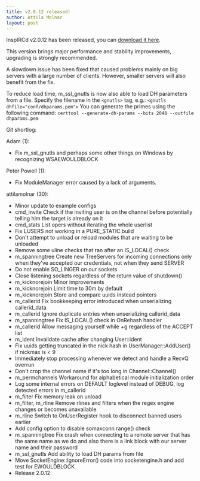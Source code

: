 ```yaml
---
title: v2.0.12 released!
author: Attila Molnar
layout: post
---
```


InspIRCd v2.0.12 has been released, you can [download it here](https://github.com/inspircd/inspircd/releases).

This version brings major performance and stability improvements, upgrading is
strongly recommended.

A slowdown issue has been fixed that caused problems mainly on big servers with
a large number of clients. However, smaller servers will also benefit from the
fix.

To reduce load time, m_ssl_gnutls is now also able to load DH parameters from a
file. Specify the filename in the `<gnutls>` tag, e.g.:
`<gnutls dhfile="conf/dhparams.pem">`
You can generate the primes using the following command:
`certtool --generate-dh-params --bits 2048 --outfile dhparams.pem`

Git shortlog:

Adam (1):

  - Fix m_ssl_gnutls and perhaps some other things on Windows by recognizing WSAEWOULDBLOCK

Peter Powell (1):

  - Fix ModuleManager error caused by a lack of arguments.

attilamolnar (30):

  - Minor update to example configs
  - cmd_invite Check if the inviting user is on the channel before potentially telling him the target is already on it
  - cmd_stats List opers without iterating the whole userlist
  - Fix LUSERS not working in a PURE_STATIC build
  - Don't attempt to unload or reload modules that are waiting to be unloaded
  - Remove some uline checks that ran after an IS_LOCAL() check
  - m_spanningtree Create new TreeServers for incoming connections only when they've accepted our credentials, not when they send SERVER
  - Do not enable SO_LINGER on our sockets
  - Close listening sockets regardless of the return value of shutdown()
  - m_kicknorejoin Minor improvements
  - m_kicknorejoin Limit time to 30m by default
  - m_kicknorejoin Store and compare uuids instead pointers
  - m_callerid Fix bookkeeping error introduced when unserializing callerid_data
  - m_callerid Ignore duplicate entries when unserializing callerid_data
  - m_spanningtree Fix IS_LOCAL() check in OnRehash handler
  - m_callerid Allow messaging yourself while +g regardless of the ACCEPT list
  - m_ident Invalidate cache after changing User::ident
  - Fix uuids getting truncated in the nick hash in UserManager::AddUser() if nickmax is < 9
  - Immediately stop processing whenever we detect and handle a RecvQ overrun
  - Don't crop the channel name if it's too long in Channel::Channel()
  - m_permchannels Workaround for alphabetical module initialization order
  - Log some internal errors on DEFAULT loglevel instead of DEBUG, log detected errors in m_callerid
  - m_filter Fix memory leak on unload
  - m_filter, m_rline Remove rlines and filters when the regex engine changes or becomes unavailable
  - m_rline Switch to OnUserRegister hook to disconnect banned users earlier
  - Add config option to disable somaxconn range() check
  - m_spanningtree Fix crash when connecting to a remote server that has the same name as we do and also there is a link block with our server name and their password
  - m_ssl_gnutls Add ability to load DH params from file
  - Move SocketEngine::IgnoreError() code into socketengine.h and add test for EWOULDBLOCK
  - Release 2.0.12
